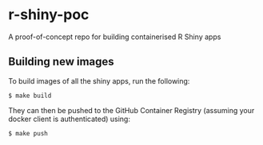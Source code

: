 # r-shiny-poc
A proof-of-concept repo for building containerised R Shiny apps

## Building new images

To build images of all the shiny apps, run the following:

```
$ make build
```

They can then be pushed to the GitHub Container Registry (assuming your docker client is authenticated) using:

```
$ make push
```
